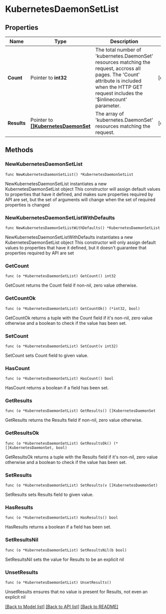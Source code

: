 # KubernetesDaemonSetList

## Properties

Name | Type | Description | Notes
------------ | ------------- | ------------- | -------------
**Count** | Pointer to **int32** | The total number of &#39;kubernetes.DaemonSet&#39; resources matching the request, accross all pages. The &#39;Count&#39; attribute is included when the HTTP GET request includes the &#39;$inlinecount&#39; parameter. | [optional] 
**Results** | Pointer to [**[]KubernetesDaemonSet**](kubernetes.DaemonSet.md) | The array of &#39;kubernetes.DaemonSet&#39; resources matching the request. | [optional] 

## Methods

### NewKubernetesDaemonSetList

`func NewKubernetesDaemonSetList() *KubernetesDaemonSetList`

NewKubernetesDaemonSetList instantiates a new KubernetesDaemonSetList object
This constructor will assign default values to properties that have it defined,
and makes sure properties required by API are set, but the set of arguments
will change when the set of required properties is changed

### NewKubernetesDaemonSetListWithDefaults

`func NewKubernetesDaemonSetListWithDefaults() *KubernetesDaemonSetList`

NewKubernetesDaemonSetListWithDefaults instantiates a new KubernetesDaemonSetList object
This constructor will only assign default values to properties that have it defined,
but it doesn't guarantee that properties required by API are set

### GetCount

`func (o *KubernetesDaemonSetList) GetCount() int32`

GetCount returns the Count field if non-nil, zero value otherwise.

### GetCountOk

`func (o *KubernetesDaemonSetList) GetCountOk() (*int32, bool)`

GetCountOk returns a tuple with the Count field if it's non-nil, zero value otherwise
and a boolean to check if the value has been set.

### SetCount

`func (o *KubernetesDaemonSetList) SetCount(v int32)`

SetCount sets Count field to given value.

### HasCount

`func (o *KubernetesDaemonSetList) HasCount() bool`

HasCount returns a boolean if a field has been set.

### GetResults

`func (o *KubernetesDaemonSetList) GetResults() []KubernetesDaemonSet`

GetResults returns the Results field if non-nil, zero value otherwise.

### GetResultsOk

`func (o *KubernetesDaemonSetList) GetResultsOk() (*[]KubernetesDaemonSet, bool)`

GetResultsOk returns a tuple with the Results field if it's non-nil, zero value otherwise
and a boolean to check if the value has been set.

### SetResults

`func (o *KubernetesDaemonSetList) SetResults(v []KubernetesDaemonSet)`

SetResults sets Results field to given value.

### HasResults

`func (o *KubernetesDaemonSetList) HasResults() bool`

HasResults returns a boolean if a field has been set.

### SetResultsNil

`func (o *KubernetesDaemonSetList) SetResultsNil(b bool)`

 SetResultsNil sets the value for Results to be an explicit nil

### UnsetResults
`func (o *KubernetesDaemonSetList) UnsetResults()`

UnsetResults ensures that no value is present for Results, not even an explicit nil

[[Back to Model list]](../README.md#documentation-for-models) [[Back to API list]](../README.md#documentation-for-api-endpoints) [[Back to README]](../README.md)


